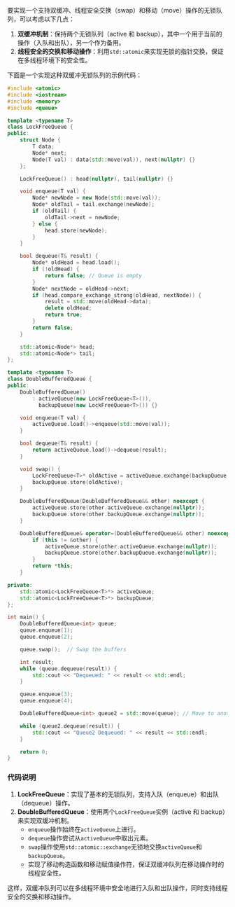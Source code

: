 要实现一个支持双缓冲、线程安全交换（swap）和移动（move）操作的无锁队列，可以考虑以下几点：

1. **双缓冲机制**：保持两个无锁队列（active 和 backup），其中一个用于当前的操作（入队和出队），另一个作为备用。
2. **线程安全的交换和移动操作**：利用`std::atomic`来实现无锁的指针交换，保证在多线程环境下的安全性。

下面是一个实现这种双缓冲无锁队列的示例代码：

```cpp
#include <atomic>
#include <iostream>
#include <memory>
#include <queue>

template <typename T>
class LockFreeQueue {
public:
    struct Node {
        T data;
        Node* next;
        Node(T val) : data(std::move(val)), next(nullptr) {}
    };

    LockFreeQueue() : head(nullptr), tail(nullptr) {}

    void enqueue(T val) {
        Node* newNode = new Node(std::move(val));
        Node* oldTail = tail.exchange(newNode);
        if (oldTail) {
            oldTail->next = newNode;
        } else {
            head.store(newNode);
        }
    }

    bool dequeue(T& result) {
        Node* oldHead = head.load();
        if (!oldHead) {
            return false; // Queue is empty
        }
        Node* nextNode = oldHead->next;
        if (head.compare_exchange_strong(oldHead, nextNode)) {
            result = std::move(oldHead->data);
            delete oldHead;
            return true;
        }
        return false;
    }

    std::atomic<Node*> head;
    std::atomic<Node*> tail;
};

template <typename T>
class DoubleBufferedQueue {
public:
    DoubleBufferedQueue() 
        : activeQueue(new LockFreeQueue<T>()), 
          backupQueue(new LockFreeQueue<T>()) {}

    void enqueue(T val) {
        activeQueue.load()->enqueue(std::move(val));
    }

    bool dequeue(T& result) {
        return activeQueue.load()->dequeue(result);
    }

    void swap() {
        LockFreeQueue<T>* oldActive = activeQueue.exchange(backupQueue.load());
        backupQueue.store(oldActive);
    }

    DoubleBufferedQueue(DoubleBufferedQueue&& other) noexcept {
        activeQueue.store(other.activeQueue.exchange(nullptr));
        backupQueue.store(other.backupQueue.exchange(nullptr));
    }

    DoubleBufferedQueue& operator=(DoubleBufferedQueue&& other) noexcept {
        if (this != &other) {
            activeQueue.store(other.activeQueue.exchange(nullptr));
            backupQueue.store(other.backupQueue.exchange(nullptr));
        }
        return *this;
    }

private:
    std::atomic<LockFreeQueue<T>*> activeQueue;
    std::atomic<LockFreeQueue<T>*> backupQueue;
};

int main() {
    DoubleBufferedQueue<int> queue;
    queue.enqueue(1);
    queue.enqueue(2);

    queue.swap();  // Swap the buffers

    int result;
    while (queue.dequeue(result)) {
        std::cout << "Dequeued: " << result << std::endl;
    }

    queue.enqueue(3);
    queue.enqueue(4);

    DoubleBufferedQueue<int> queue2 = std::move(queue); // Move to another queue

    while (queue2.dequeue(result)) {
        std::cout << "Queue2 Dequeued: " << result << std::endl;
    }

    return 0;
}
```

### 代码说明

1. **LockFreeQueue**：实现了基本的无锁队列，支持入队（enqueue）和出队（dequeue）操作。
2. **DoubleBufferedQueue**：使用两个`LockFreeQueue`实例（active 和 backup）来实现双缓冲机制。
    - `enqueue`操作始终在`activeQueue`上进行。
    - `dequeue`操作尝试从`activeQueue`中取出元素。
    - `swap`操作使用`std::atomic::exchange`无锁地交换`activeQueue`和`backupQueue`。
    - 实现了移动构造函数和移动赋值操作符，保证双缓冲队列在移动操作时的线程安全性。

这样，双缓冲队列可以在多线程环境中安全地进行入队和出队操作，同时支持线程安全的交换和移动操作。